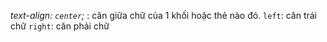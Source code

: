 _text-align: `center`;_ : căn giữa chữ của 1 khối hoặc thẻ nào đó.
                   `left`: căn trái chữ
                   `right`: căn phải chữ